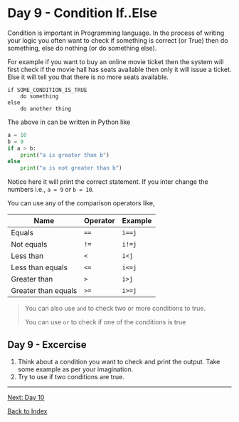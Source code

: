# Day 9 - Condition If..Else

Condition is important in Programming language. In the process of writing your logic you often want to check if something is correct (or True) then do something, else do nothing (or do something else).

For example if you want to buy an online movie ticket then the system will first check if the movie hall has seats available then only it will issue a ticket. Else it will tell you that there is no more seats available.

```
if SOME_CONDITION_IS_TRUE
    do something
else
    do another thing
```

The above in can be written in Python like

```python
a = 10
b = 9
if a > b:
    print("a is greater than b")
else
    print("a is not greater than b")
```

Notice here it will print the correct statement. If you inter change the numbers i.e., `a = 9` or `b = 10`.

You can use any of the comparison operators like,

|Name|Operator|Example|
|---|---|---|
|Equals|`==`|`i==j`|  
|Not equals |`!=`| `i!=j`
|Less than |`<`|`i<j`
|Less than equals |`<=`| `i<=j`
|Greater than |`>`| `i>j`
|Greater than equals |`>=`| `i>=j`

> You can also use `and` to check two or more conditions to true.
>
> You can use `or` to check if one of the conditions is true  

<!--
## Watch the video

[Video link](https://www.youtube.com/watch?v=)
-->

## Day 9 - Excercise

1. Think about a condition you want to check and print the output. Take some example as per your imagination.
2. Try to use if two conditions are true.

---
[Next: Day 10](10-day10.md)

[Back to Index](index.md)

